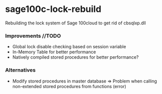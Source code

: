 # sage100c-lock-rebuild
Rebuilding the lock system of Sage 100cloud to get rid of cbsqlxp.dll

### Improvements //TODO
* Global lock disable checking based on session variable
* In-Memory Table for better performance
* Natively compiled stored procedures for better performance?

### Alternatives
* Modify stored procedures in master database
=> Problem when calling non-extended stored procedures from functions (error)